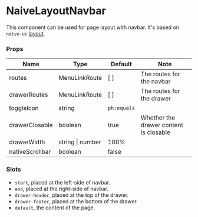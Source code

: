 # NaiveLayoutNavbar

This component can be used for page layout with navbar. It's based on `naive-ui` [layout](https://www.naiveui.com/en-US/os-theme/components/layout).

### Props

| **Name**        | **Type**         | **Default** | **Note**                               |
| --------------- | ---------------- | ----------- | -------------------------------------- |
| routes          | MenuLinkRoute    | \[ ]        | The routes for the navbar              |
| drawerRoutes    | MenuLinkRoute    | \[ ]        | The routes for the drawer              |
| toggleIcon      | string           | `ph:equals` |                                        |
| drawerClosable  | boolean          | true        | Whether the drawer content is closable |
| drawerWidth     | string \| number | 100%        |                                        |
| nativeScrollbar | boolean          | false       |                                        |

### Slots

- `start`, placed at the left-side of navbar.
- `end`, placed at the right-side of navbar.
- `drawer-header`, placed at the top of the drawer.
- `drawer-footer`, placed at the bottom of the drawer.
- `default`, the content of the page.
